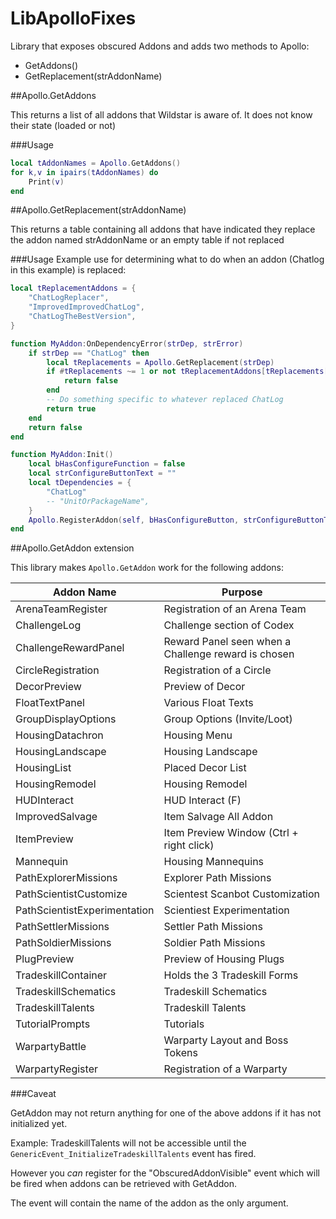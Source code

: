 LibApolloFixes
==============

Library that exposes obscured Addons and adds two methods to Apollo:
* GetAddons()
* GetReplacement(strAddonName)

##Apollo.GetAddons

This returns a list of all addons that Wildstar is aware of.  It does not know their state (loaded or not)

###Usage
```lua
local tAddonNames = Apollo.GetAddons()
for k,v in ipairs(tAddonNames) do
    Print(v)
end
```

##Apollo.GetReplacement(strAddonName)

This returns a table containing all addons that have indicated they replace the addon named strAddonName or an empty table if not replaced

###Usage
Example use for determining what to do when an addon (Chatlog in this example) is replaced:

```lua
local tReplacementAddons = {
    "ChatLogReplacer",
    "ImprovedImprovedChatLog",
    "ChatLogTheBestVersion",
}

function MyAddon:OnDependencyError(strDep, strError)
    if strDep == "ChatLog" then
        local tReplacements = Apollo.GetReplacement(strDep)
        if #tReplacements ~= 1 or not tReplacementAddons[tReplacements[1]] then
            return false
        end
        -- Do something specific to whatever replaced ChatLog
        return true
    end
    return false
end

function MyAddon:Init()
    local bHasConfigureFunction = false
    local strConfigureButtonText = ""
    local tDependencies = {
        "ChatLog"
        -- "UnitOrPackageName",
    }
    Apollo.RegisterAddon(self, bHasConfigureButton, strConfigureButtonText, tDependencies)
end
```

##Apollo.GetAddon extension

This library makes `Apollo.GetAddon` work for the following addons:

| Addon Name | Purpose |
|------------|---------|
|ArenaTeamRegister|Registration of an Arena Team|
|ChallengeLog|Challenge section of Codex|
|ChallengeRewardPanel|Reward Panel seen when a Challenge reward is chosen|
|CircleRegistration|Registration of a Circle|
|DecorPreview|Preview of Decor|
|FloatTextPanel|Various Float Texts|
|GroupDisplayOptions|Group Options (Invite/Loot)|
|HousingDatachron|Housing Menu|
|HousingLandscape|Housing Landscape|
|HousingList|Placed Decor List|
|HousingRemodel|Housing Remodel|
|HUDInteract|HUD Interact (F)|
|ImprovedSalvage|Item Salvage All Addon|
|ItemPreview|Item Preview Window (Ctrl + right click)|
|Mannequin|Housing Mannequins|
|PathExplorerMissions|Explorer Path Missions|
|PathScientistCustomize|Scientest Scanbot Customization|
|PathScientistExperimentation|Scientiest Experimentation|
|PathSettlerMissions|Settler Path Missions|
|PathSoldierMissions|Soldier Path Missions|
|PlugPreview|Preview of Housing Plugs|
|TradeskillContainer|Holds the 3 Tradeskill Forms|
|TradeskillSchematics|Tradeskill Schematics|
|TradeskillTalents|Tradeskill Talents|
|TutorialPrompts|Tutorials|
|WarpartyBattle|Warparty Layout and Boss Tokens|
|WarpartyRegister|Registration of a Warparty|

###Caveat

GetAddon may not return anything for one of the above addons if it has not initialized yet.

Example: TradeskillTalents will not be accessible until the `GenericEvent_InitializeTradeskillTalents` event has fired.


However you *can* register for the "ObscuredAddonVisible" event which will be fired when addons can be retrieved with GetAddon.

The event will contain the name of the addon as the only argument.
